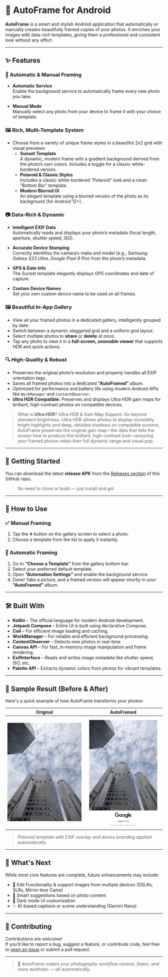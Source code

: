 # 📸 AutoFrame for Android

**AutoFrame** is a smart and stylish Android application that automatically or manually creates beautifully framed copies of your photos. It enriches your images with data-rich templates, giving them a professional and consistent look without any effort.

---

## ✨ Features

### 🎯 Automatic & Manual Framing

- **Automatic Service**  
  Enable the background service to automatically frame every new photo you take.

- **Manual Mode**  
  Manually select any photo from your device to frame it with your choice of template.

### 🖼️ Rich, Multi-Template System

- Choose from a variety of unique frame styles in a beautiful 2x2 grid with visual previews:
  - **Sunset Template**  
    A dynamic, modern frame with a gradient background derived from the photo’s own colors. Includes a toggle for a classic white-bordered version.
  - **Polaroid & Classic Styles**  
    Includes a classic white-bordered “Polaroid” look and a clean “Bottom Bar” template.
  - **Modern Blurred UI**  
    An elegant template using a blurred version of the photo as its background (for Android 12+).

### 📷 Data-Rich & Dynamic

- **Intelligent EXIF Data**  
  Automatically reads and displays your photo’s metadata (focal length, aperture, shutter speed, ISO).

- **Accurate Device Stamping**  
  Correctly identifies the camera’s make and model (e.g., _Samsung Galaxy S23 Ultra_, _Google Pixel 9 Pro_) from the photo’s metadata.

- **GPS & Date Info**  
  The Sunset template elegantly displays GPS coordinates and date of capture.

- **Custom Device Names**  
  Set your own custom device name to be used on all frames.

### 🖼️ Beautiful In-App Gallery

- View all your framed photos in a dedicated gallery, intelligently grouped by date.
- Switch between a dynamic staggered grid and a uniform grid layout.
- Select multiple photos to **share** or **delete** at once.
- Tap any photo to view it in a **full-screen, zoomable viewer** that supports HDR and quick actions.

### 🔍 High-Quality & Robust

- Preserves the original photo’s resolution and properly handles all EXIF orientation tags.
- Saves all framed photos into a dedicated **“AutoFramed”** album.
- Optimized for performance and battery life using modern Android APIs like `WorkManager` and `ContentObserver`.
- **Ultra HDR Compatible:** Preserves and displays Ultra HDR gain maps for brilliant, high-contrast photos on compatible devices. 

> What is **Ultra HDR**?
Ultra HDR & Gain Map Support: Go beyond standard brightness. Ultra HDR allows photos to display incredibly bright highlights and deep, detailed shadows on compatible screens. AutoFrame preserves the original gain map—the data that tells the screen how to produce this brilliant, high-contrast look—ensuring your framed photos retain their full dynamic range and visual pop. 


---

## 🚀 Getting Started

You can download the latest **release APK** from the [Releases section](https://github.com/viditnakhawa/PhotoWatermarkCard/releases) of this GitHub repo.

> No need to clone or build — just install and go!

---

## 📱 How to Use

### ✅ Manual Framing

1. Tap the ➕ button on the gallery screen to select a photo.
2. Choose a template from the list to apply it instantly.

### 🔄 Automatic Framing

1. Go to **“Choose a Template”** from the gallery bottom bar.
2. Select your preferred default template.
3. Open **“Automation Settings”** and enable the background service.
4. Done! Take a picture, and a framed version will appear shortly in your **“AutoFramed”** album.

---

## 🛠️ Built With

- **Kotlin** – The official language for modern Android development.
- **Jetpack Compose** – Entire UI is built using declarative Compose.
- **Coil** – For efficient image loading and caching.
- **WorkManager** – For reliable and efficient background processing.
- **ContentObserver** – Detects new photos in real-time.
- **Canvas API** – For fast, in-memory image manipulation and frame rendering.
- **ExifInterface** – Reads and writes image metadata like shutter speed, ISO, etc.
- **Palette API** – Extracts dynamic colors from photos for vibrant templates.

---

## 📸 Sample Result (Before & After)

Here's a quick example of how AutoFrame transforms your photos:

| Original                     | AutoFramed                 |
|------------------------------|----------------------------|
| ![Before](images/before.jpg) | ![After](images/after.jpg) |

> _Polaroid template with EXIF overlay and device branding applied automatically._

---

## 🧭 What's Next

While most core features are complete, future enhancements may include:

- 🔖 Edit Functionality & support images from multiple devices (DSLRs, SLRs, Mirror-less Cams)
- 🧠 Smart suggestions based on photo content
- 🌙 Dark mode UI customization
- ✨ AI-based captions or scene understanding (Gemini Nano)

---

## 🤝 Contributing

Contributions are welcome!  
If you’d like to report a bug, suggest a feature, or contribute code, feel free to [open an issue](https://github.com/viditnakhawa/PhotoWatermarkCard/issues) or submit a pull request.

---

> 📂 _AutoFrame makes your photography workflow cleaner, faster, and more aesthetic — all automatically._
